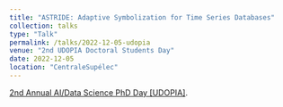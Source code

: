 ```yaml
---
title: "ASTRIDE: Adaptive Symbolization for Time Series Databases"
collection: talks
type: "Talk"
permalink: /talks/2022-12-05-udopia
venue: "2nd UDOPIA Doctoral Students Day"
date: 2022-12-05
location: "CentraleSupélec"
---
```


[2nd Annual AI/Data Science PhD Day [UDOPIA]](https://www.dataia.eu/en/events/2nd-annual-aidata-science-phd-day-udopia).